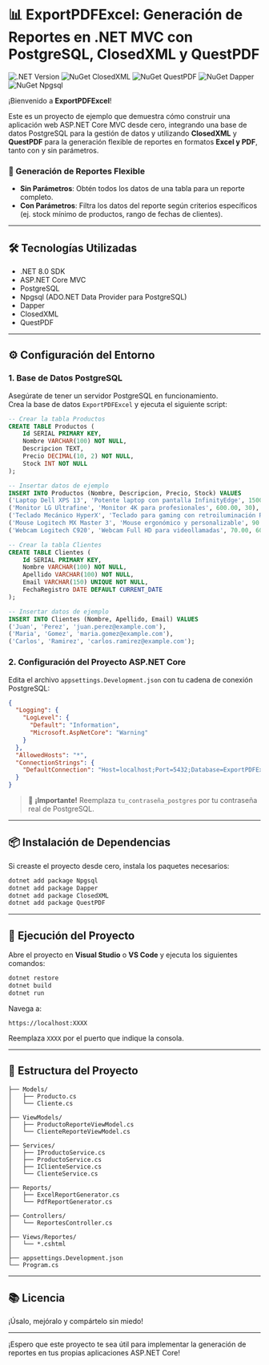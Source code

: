 ﻿# 📊 ExportPDFExcel: Generación de Reportes en .NET MVC con PostgreSQL, ClosedXML y QuestPDF

![.NET Version](https://img.shields.io/badge/.NET-8.0-blue)
![NuGet ClosedXML](https://img.shields.io/nuget/v/ClosedXML)
![NuGet QuestPDF](https://img.shields.io/nuget/v/QuestPDF)
![NuGet Dapper](https://img.shields.io/nuget/v/Dapper)
![NuGet Npgsql](https://img.shields.io/nuget/v/Npgsql)

¡Bienvenido a **ExportPDFExcel**!  

Este es un proyecto de ejemplo que demuestra cómo construir una aplicación web ASP.NET Core MVC desde cero, integrando una base de datos PostgreSQL para la gestión de datos y utilizando **ClosedXML** y **QuestPDF** para la generación flexible de reportes en formatos **Excel y PDF**, tanto con y sin parámetros.


### 🎯 Generación de Reportes Flexible

- **Sin Parámetros**: Obtén todos los datos de una tabla para un reporte completo.
- **Con Parámetros**: Filtra los datos del reporte según criterios específicos  
  (ej. stock mínimo de productos, rango de fechas de clientes).

---

## 🛠️ Tecnologías Utilizadas

- .NET 8.0 SDK
- ASP.NET Core MVC
- PostgreSQL
- Npgsql (ADO.NET Data Provider para PostgreSQL)
- Dapper
- ClosedXML
- QuestPDF

---

## ⚙️ Configuración del Entorno

### 1. Base de Datos PostgreSQL

Asegúrate de tener un servidor PostgreSQL en funcionamiento.  
Crea la base de datos `ExportPDFExcel` y ejecuta el siguiente script:

```sql
-- Crear la tabla Productos
CREATE TABLE Productos (
    Id SERIAL PRIMARY KEY,
    Nombre VARCHAR(100) NOT NULL,
    Descripcion TEXT,
    Precio DECIMAL(10, 2) NOT NULL,
    Stock INT NOT NULL
);

-- Insertar datos de ejemplo
INSERT INTO Productos (Nombre, Descripcion, Precio, Stock) VALUES
('Laptop Dell XPS 13', 'Potente laptop con pantalla InfinityEdge', 1500.00, 50),
('Monitor LG Ultrafine', 'Monitor 4K para profesionales', 600.00, 30),
('Teclado Mecánico HyperX', 'Teclado para gaming con retroiluminación RGB', 120.00, 100),
('Mouse Logitech MX Master 3', 'Mouse ergonómico y personalizable', 90.00, 75),
('Webcam Logitech C920', 'Webcam Full HD para videollamadas', 70.00, 60);

-- Crear la tabla Clientes
CREATE TABLE Clientes (
    Id SERIAL PRIMARY KEY,
    Nombre VARCHAR(100) NOT NULL,
    Apellido VARCHAR(100) NOT NULL,
    Email VARCHAR(150) UNIQUE NOT NULL,
    FechaRegistro DATE DEFAULT CURRENT_DATE
);

-- Insertar datos de ejemplo
INSERT INTO Clientes (Nombre, Apellido, Email) VALUES
('Juan', 'Perez', 'juan.perez@example.com'),
('Maria', 'Gomez', 'maria.gomez@example.com'),
('Carlos', 'Ramirez', 'carlos.ramirez@example.com');
```

### 2. Configuración del Proyecto ASP.NET Core

Edita el archivo `appsettings.Development.json` con tu cadena de conexión PostgreSQL:

```json
{
  "Logging": {
    "LogLevel": {
      "Default": "Information",
      "Microsoft.AspNetCore": "Warning"
    }
  },
  "AllowedHosts": "*",
  "ConnectionStrings": {
    "DefaultConnection": "Host=localhost;Port=5432;Database=ExportPDFExcel;Username=postgres;Password=tu_contraseña_postgres"
  }
}
```

> 🔐 **¡Importante!** Reemplaza `tu_contraseña_postgres` por tu contraseña real de PostgreSQL.

---

## 📦 Instalación de Dependencias

Si creaste el proyecto desde cero, instala los paquetes necesarios:

```bash
dotnet add package Npgsql
dotnet add package Dapper
dotnet add package ClosedXML
dotnet add package QuestPDF
```

---

## 🚀 Ejecución del Proyecto

Abre el proyecto en **Visual Studio** o **VS Code** y ejecuta los siguientes comandos:

```bash
dotnet restore
dotnet build
dotnet run
```

Navega a:

```
https://localhost:XXXX
```

Reemplaza `XXXX` por el puerto que indique la consola.

---

## 📄 Estructura del Proyecto

```
├── Models/
│   ├── Producto.cs
│   └── Cliente.cs
│
├── ViewModels/
│   ├── ProductoReporteViewModel.cs
│   └── ClienteReporteViewModel.cs
│
├── Services/
│   ├── IProductoService.cs
│   ├── ProductoService.cs
│   ├── IClienteService.cs
│   └── ClienteService.cs
│
├── Reports/
│   ├── ExcelReportGenerator.cs
│   └── PdfReportGenerator.cs
│
├── Controllers/
│   └── ReportesController.cs
│
├── Views/Reportes/
│   └── *.cshtml
│
├── appsettings.Development.json
└── Program.cs
```

---

## 📚 Licencia

¡Úsalo, mejóralo y compártelo sin miedo!

---

¡Espero que este proyecto te sea útil para implementar la generación de reportes en tus propias aplicaciones ASP.NET Core!